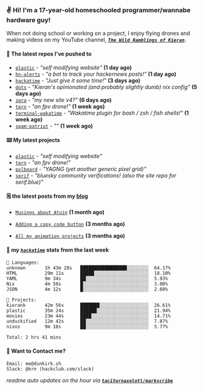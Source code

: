 ### ✌️ Hi! I'm a 17-year-old homeschooled programmer/wannabe hardware guy!

When not doing school or working on a project, I enjoy flying drones and making videos on my YouTube channel, [**_`The Wild Ramblings of Kieran`_**](https://youtube.com/@kieran.rambles).

#### 👷 The latest repos I've pushed to

- [`plastic`](https://github.com/taciturnaxolotl/plastic) - _"self modifying website"_ **(1 day ago)**
- [`hn-alerts`](https://github.com/taciturnaxolotl/hn-alerts) - _"a bot to track your hackernews posts!"_ **(1 day ago)**
- [`hackatime`](https://github.com/hackclub/hackatime) - _"Just give it some time!"_ **(3 days ago)**
- [`dots`](https://github.com/taciturnaxolotl/dots) - _"Kieran's opinionated (and probably slightly dumb) nix config"_ **(5 days ago)**
- [`zera`](https://github.com/taciturnaxolotl/zera) - _"my new site v4?"_ **(6 days ago)**
- [`tern`](https://github.com/taciturnaxolotl/tern) - _"an fpv drone!"_ **(1 week ago)**
- [`terminal-wakatime`](https://github.com/hackclub/terminal-wakatime) - _"Wakatime plugin for bash / zsh / fish shells!"_ **(1 week ago)**
- [`spam-patriot`](https://github.com/taciturnaxolotl/spam-patriot) - _""_ **(1 week ago)**

#### ⌨️ My latest projects

- [`plastic`](https://github.com/taciturnaxolotl/plastic) - _"self modifying website"_
- [`tern`](https://github.com/taciturnaxolotl/tern) - _"an fpv drone!"_
- [`pxlboard`](https://github.com/taciturnaxolotl/pxlboard) - _"YAGNG (yet another generic pixel grid)"_
- [`serif`](https://github.com/taciturnaxolotl/serif) - _"bluesky community verifications! (also the site repo for serif.blue)"_

#### 🗒️ the latest posts from my [blog](https://dunkirk.sh)

- [`Musings about Atuin`](https://dunkirk.sh/blog/atuin/) **(1 month ago)**

- [`Adding a copy code button`](https://dunkirk.sh/blog/adding-a-copy-button/) **(3 months ago)**

- [`All my animation projects`](https://dunkirk.sh/blog/my-animations/) **(3 months ago)**



#### 📡 my [_`hackatime`_](https://waka.hackclub.com) stats from the last week

```text
💾 Languages:
unknown       1h 43m 28s   █████████████████░░░░░░░░  64.17%
HTML          29m 11s      █████░░░░░░░░░░░░░░░░░░░░  18.10%
YAML          9m 34s       ██░░░░░░░░░░░░░░░░░░░░░░░  5.93%
Nix           4m 58s       █░░░░░░░░░░░░░░░░░░░░░░░░  3.08%
JSON          4m 12s       █░░░░░░░░░░░░░░░░░░░░░░░░  2.60%

💼 Projects:
kierank       42m 56s      ███████░░░░░░░░░░░░░░░░░░  26.61%
plastic       35m 24s      ██████░░░░░░░░░░░░░░░░░░░  21.94%
movies        23m 44s      ████░░░░░░░░░░░░░░░░░░░░░  14.71%
unduckified   12m 42s      ██░░░░░░░░░░░░░░░░░░░░░░░  7.87%
nixos         9m 18s       ██░░░░░░░░░░░░░░░░░░░░░░░  5.77%

Total: 2 hrs 41 mins
```

#### 📮 Want to Contact me?

```text
Email: me@dunkirk.sh
Slack: @krn (hackclub.com/slack)
```

_readme auto updates on the hour via [**`taciturnaxolotl/markscribe`**](https://github.com/taciturnaxolotl/markscribe)_
